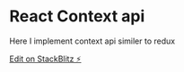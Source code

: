 # React Context api 

Here I implement context api similer to redux 

[Edit on StackBlitz ⚡️](https://stackblitz.com/edit/react-context-todo)
